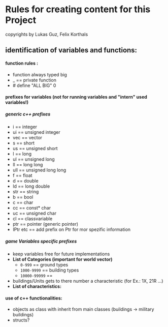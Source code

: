 
# Rules for creating content for this Project

copyrights by Lukas Guz, Felix Korthals


## identification of variables and functions:


#### function rules :

-    function always typed big
- _  == private function
- \# define "ALL BIG" 0

#### prefixes for variables (not for running variables and "intern" used variables!)

##### generic c++ prefixes
- i     == integer
- ui    == unsigned integer
- vec   == vector
- s     == short
- us    == unsigned short
- l     == long
- ul    == unsigned long
- ll    == long long
- ull   == unsigned long long
- f     == float
- d     == double
- ld    == long double
- str   == string
- b     == bool
- c     == char
- cc    == const* char
- uc    == unsigned char
- cl    == classvariable
- ptr    == pointer (generic pointer)
- IPtr etc == add prefix on Ptr for mor spezific information

##### game Variables specific prefixes
- keep variables free for future implementations
- **List of Categories (important for world vector)**
   * `0-999` == ground types
   * `1000-9999` == building types
   * `10000-99999` ==
- buildings/Units gets to there number a characteristic (for Ex.: 1X, 21R ...)
- **List of characteristics:**

#### use of c++ functionalities:


- objects as class with inherit from main classes (buildings -> military buildings)
- structs?
